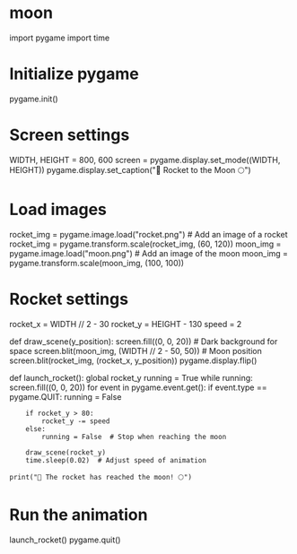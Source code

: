 # moon
import pygame
import time

# Initialize pygame
pygame.init()

# Screen settings
WIDTH, HEIGHT = 800, 600
screen = pygame.display.set_mode((WIDTH, HEIGHT))
pygame.display.set_caption("🚀 Rocket to the Moon 🌕")

# Load images
rocket_img = pygame.image.load("rocket.png")  # Add an image of a rocket
rocket_img = pygame.transform.scale(rocket_img, (60, 120))
moon_img = pygame.image.load("moon.png")  # Add an image of the moon
moon_img = pygame.transform.scale(moon_img, (100, 100))

# Rocket settings
rocket_x = WIDTH // 2 - 30
rocket_y = HEIGHT - 130
speed = 2

def draw_scene(y_position):
    screen.fill((0, 0, 20))  # Dark background for space
    screen.blit(moon_img, (WIDTH // 2 - 50, 50))  # Moon position
    screen.blit(rocket_img, (rocket_x, y_position))
    pygame.display.flip()

def launch_rocket():
    global rocket_y
    running = True
    while running:
        screen.fill((0, 0, 20))
        for event in pygame.event.get():
            if event.type == pygame.QUIT:
                running = False
        
        if rocket_y > 80:
            rocket_y -= speed
        else:
            running = False  # Stop when reaching the moon
        
        draw_scene(rocket_y)
        time.sleep(0.02)  # Adjust speed of animation

    print("🚀 The rocket has reached the moon! 🌕")

# Run the animation
launch_rocket()
pygame.quit()

